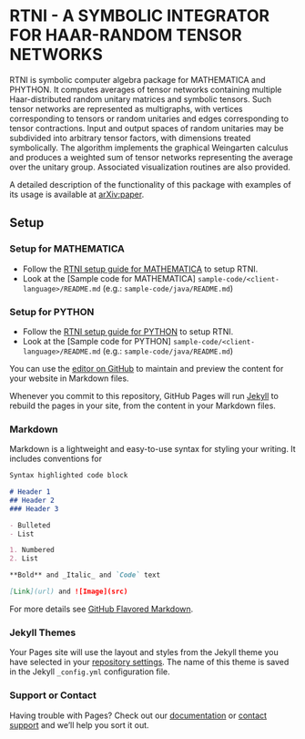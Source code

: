 # RTNI - A SYMBOLIC INTEGRATOR FOR HAAR-RANDOM TENSOR NETWORKS

RTNI is symbolic computer algebra package for MATHEMATICA and PHYTHON. It computes averages of tensor networks containing multiple Haar-distributed random unitary matrices and symbolic tensors.  Such tensor networks are represented as multigraphs, with vertices corresponding to tensors or random unitaries and edges corresponding to tensor contractions. Input and output spaces of random unitaries may be subdivided into arbitrary tensor factors, with dimensions treated symbolically. The algorithm implements the graphical Weingarten calculus and produces a weighted sum of tensor networks representing the average over the unitary group. Associated visualization routines are also provided.

A detailed description of the functionality of this package with examples of its usage is available at [arXiv:paper](https://arxiv.org/abs/1902.07209).


## Setup

### Setup for MATHEMATICA

* Follow the [RTNI setup guide for MATHEMATICA](https://https://github.com/MotohisaFukuda/RTNI/edit/master/gettingstarted_MATHEMATICA.md) to setup RTNI.
* Look at the [Sample code for MATHEMATICA]  `sample-code/<client-language>/README.md` (e.g.: `sample-code/java/README.md`)

### Setup for PYTHON

* Follow the [RTNI setup guide for PYTHON](https://https://github.com/MotohisaFukuda/RTNI/edit/master/gettingstarted_PYTHON.md) to setup  RTNI.
* Look at the [Sample code for PYTHON]  `sample-code/<client-language>/README.md` (e.g.: `sample-code/java/README.md`)



You can use the [editor on GitHub](https://github.com/MotohisaFukuda/RTNI/edit/master/README.md) to maintain and preview the content for your website in Markdown files.

Whenever you commit to this repository, GitHub Pages will run [Jekyll](https://jekyllrb.com/) to rebuild the pages in your site, from the content in your Markdown files.

### Markdown

Markdown is a lightweight and easy-to-use syntax for styling your writing. It includes conventions for

```markdown
Syntax highlighted code block

# Header 1
## Header 2
### Header 3

- Bulleted
- List

1. Numbered
2. List

**Bold** and _Italic_ and `Code` text

[Link](url) and ![Image](src)
```

For more details see [GitHub Flavored Markdown](https://guides.github.com/features/mastering-markdown/).

### Jekyll Themes

Your Pages site will use the layout and styles from the Jekyll theme you have selected in your [repository settings](https://github.com/MotohisaFukuda/RTNI/settings). The name of this theme is saved in the Jekyll `_config.yml` configuration file.

### Support or Contact

Having trouble with Pages? Check out our [documentation](https://help.github.com/categories/github-pages-basics/) or [contact support](https://github.com/contact) and we’ll help you sort it out.
